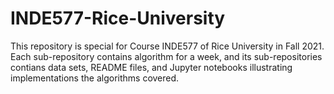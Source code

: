 # INDE577-Rice-University

This repository is special for Course INDE577 of Rice University in Fall 2021. Each sub-repository contains algorithm for a week, and its sub-repositories contians data sets, README files, and Jupyter notebooks illustrating implementations the algorithms covered. 

